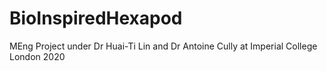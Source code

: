 # BioInspiredHexapod
MEng Project under Dr Huai-Ti Lin and Dr Antoine Cully at Imperial College London 2020 

